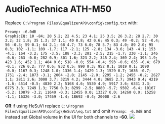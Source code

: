 # AudioTechnica ATH-M50
Replace `C:\Program Files\EqualizerAPO\config\config.txt` with:
```
Preamp: -6.0dB
GraphicEQ: 10 -84; 20 5.2; 22 4.5; 23 4.1; 25 3.5; 26 3.2; 28 2.7; 30 2.2; 32 1.8; 35 1.3; 37 1.1; 40 0.8; 42 0.6; 45 0.3; 49 -0.2; 52 -0.4; 56 -0.3; 59 0.1; 64 2.1; 68 4.7; 73 6.0; 78 5.7; 83 4.0; 89 2.0; 95 0.3; 102 -1.1; 109 -1.7; 117 -2.1; 125 -2.8; 134 -3.6; 143 -4.1; 153 -4.1; 164 -3.2; 175 -3.5; 188 -3.3; 201 -2.5; 215 -1.7; 230 -1.1; 246 -0.6; 263 -0.0; 282 0.9; 301 1.6; 323 2.2; 345 2.4; 369 2.4; 395 1.9; 423 1.6; 452 1.1; 484 0.6; 518 -0.0; 554 -0.4; 593 -0.6; 635 -0.4; 679 -0.1; 726 0.2; 777 0.6; 832 0.5; 890 0.3; 952 0.1; 1019 0.1; 1090 -0.0; 1167 0.3; 1248 1.0; 1336 1.4; 1429 1.3; 1529 0.7; 1636 -0.7; 1751 -2.4; 1873 -3.1; 2004 -2.8; 2145 -2.0; 2295 -1.2; 2455 -0.2; 2627 1.1; 2811 2.6; 3008 3.7; 3219 4.2; 3444 4.0; 3685 2.7; 3943 0.4; 4219 -1.6; 4514 -0.5; 4830 2.2; 5168 4.6; 5530 4.9; 5917 3.6; 6331 3.3; 6775 3.3; 7249 1.3; 7756 0.3; 8299 -2.5; 8880 -5.7; 9502 -6.4; 10167 -5.2; 10879 -3.2; 11640 -0.3; 12455 0.0; 13327 0.0; 14260 0.0; 15258 -1.1; 16326 -3.0; 17469 -1.4; 18692 -0.4; 20000 -2.6
```
**OR** if using HeSuVi replace `C:\Program Files\EqualizerAPO\config\HeSuVi\eq.txt` and omit `Preamp: -6.0dB` and instead set Global volume in the UI for both channels to **-60**.
![](https://raw.githubusercontent.com/jaakkopasanen/AutoEq/master/results/Sonoma%20Model%20One/headphoncecom/onear/AudioTechnica%20ATH-M50/AudioTechnica%20ATH-M50.png)